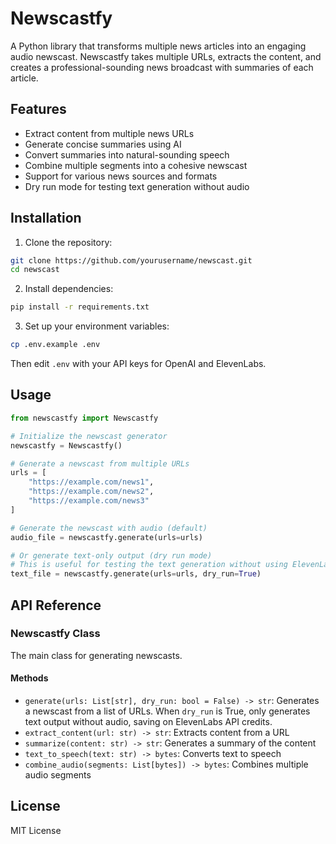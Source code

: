 # Newscastfy

A Python library that transforms multiple news articles into an engaging audio newscast. Newscastfy takes multiple URLs, extracts the content, and creates a professional-sounding news broadcast with summaries of each article.

## Features

- Extract content from multiple news URLs
- Generate concise summaries using AI
- Convert summaries into natural-sounding speech
- Combine multiple segments into a cohesive newscast
- Support for various news sources and formats
- Dry run mode for testing text generation without audio

## Installation

1. Clone the repository:
```bash
git clone https://github.com/yourusername/newscast.git
cd newscast
```

2. Install dependencies:
```bash
pip install -r requirements.txt
```

3. Set up your environment variables:
```bash
cp .env.example .env
```
Then edit `.env` with your API keys for OpenAI and ElevenLabs.

## Usage

```python
from newscastfy import Newscastfy

# Initialize the newscast generator
newscastfy = Newscastfy()

# Generate a newscast from multiple URLs
urls = [
    "https://example.com/news1",
    "https://example.com/news2",
    "https://example.com/news3"
]

# Generate the newscast with audio (default)
audio_file = newscastfy.generate(urls=urls)

# Or generate text-only output (dry run mode)
# This is useful for testing the text generation without using ElevenLabs credits
text_file = newscastfy.generate(urls=urls, dry_run=True)
```

## API Reference

### Newscastfy Class

The main class for generating newscasts.

#### Methods

- `generate(urls: List[str], dry_run: bool = False) -> str`: Generates a newscast from a list of URLs. When `dry_run` is True, only generates text output without audio, saving on ElevenLabs API credits.
- `extract_content(url: str) -> str`: Extracts content from a URL
- `summarize(content: str) -> str`: Generates a summary of the content
- `text_to_speech(text: str) -> bytes`: Converts text to speech
- `combine_audio(segments: List[bytes]) -> bytes`: Combines multiple audio segments

## License

MIT License 